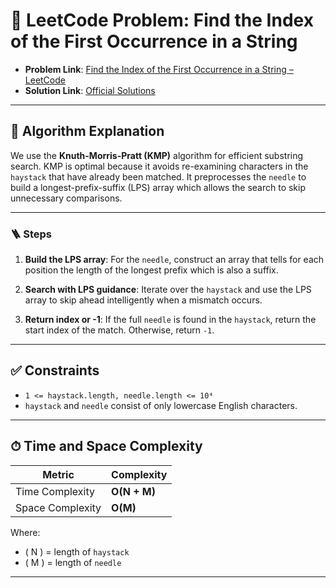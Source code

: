 # 🧩 LeetCode Problem: Find the Index of the First Occurrence in a String

- **Problem Link**: [Find the Index of the First Occurrence in a String – LeetCode](https://leetcode.com/problems/find-the-index-of-the-first-occurrence-in-a-string/)
- **Solution Link**: [Official Solutions](https://leetcode.com/problems/find-the-index-of-the-first-occurrence-in-a-string/solutions/)

---

## 🧠 Algorithm Explanation

We use the **Knuth-Morris-Pratt (KMP)** algorithm for efficient substring search.
KMP is optimal because it avoids re-examining characters in the `haystack` that have already been matched.
It preprocesses the `needle` to build a longest-prefix-suffix (LPS) array which allows the search to skip unnecessary comparisons.

---

### 🪜 Steps

1. **Build the LPS array**:
   For the `needle`, construct an array that tells for each position the length of the longest prefix which is also a suffix.

2. **Search with LPS guidance**:
   Iterate over the `haystack` and use the LPS array to skip ahead intelligently when a mismatch occurs.

3. **Return index or -1**:
   If the full `needle` is found in the `haystack`, return the start index of the match. Otherwise, return `-1`.

---

## ✅ Constraints

- `1 <= haystack.length, needle.length <= 10⁴`
- `haystack` and `needle` consist of only lowercase English characters.

---

## ⏱ Time and Space Complexity

| Metric            | Complexity |
|-------------------|------------|
| Time Complexity   | **O(N + M)** |
| Space Complexity  | **O(M)** |

Where:
- \( N \) = length of `haystack`
- \( M \) = length of `needle`

---
